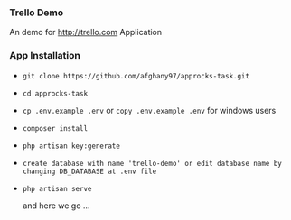 ### Trello Demo
An demo for http://trello.com Application
### App Installation

- ```git clone https://github.com/afghany97/approcks-task.git```
- ```cd approcks-task```
- ```cp .env.example .env``` or ```copy .env.example .env``` for windows users
- ```composer install```
- ```php artisan key:generate```
- ```create database with name 'trello-demo' or edit database name by changing DB_DATABASE at .env file```
- ```php artisan serve```

    and here we go ...
